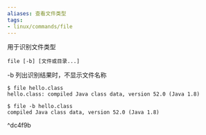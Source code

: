 ```yaml
---
aliases: 查看文件类型
tags: 
- linux/commands/file
---
```

用于识别文件类型

```shell
file [-b] [文件或目录...]
```

-b 列出识别结果时，不显示文件名称

```shell
$ file hello.class
hello.class: compiled Java class data, version 52.0 (Java 1.8)

$ file -b hello.class
compiled Java class data, version 52.0 (Java 1.8)
```

^dc4f9b

